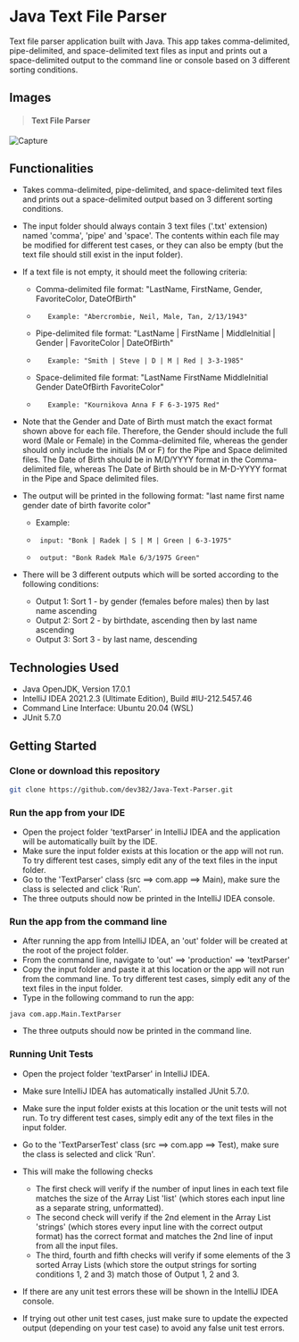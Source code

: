 # Java Text File Parser

Text file parser application built with Java. This app takes comma-delimited, pipe-delimited, and space-delimited text files as input and prints out a space-delimited output to the command line or console based on 3 different sorting conditions. 

## Images

> #### Text File Parser

![Capture](https://user-images.githubusercontent.com/75185644/159086768-107c4b02-cc65-48ea-a5c3-2f954c955633.PNG)


## Functionalities

- Takes comma-delimited, pipe-delimited, and space-delimited text files and prints out a space-delimited output based on 3 different sorting conditions.

- The input folder should always contain 3 text files ('.txt' extension) named 'comma', 'pipe' and 'space'. The contents within each file may be modified for different test cases, or they can also be empty (but the text file should still exist in the input folder).

- If a text file is not empty, it should meet the following criteria:

  * Comma-delimited file format: "LastName, FirstName, Gender, FavoriteColor, DateOfBirth"
  *        Example: "Abercrombie, Neil, Male, Tan, 2/13/1943"

  * Pipe-delimited file format: "LastName | FirstName | MiddleInitial | Gender | FavoriteColor | DateOfBirth"
  *        Example: "Smith | Steve | D | M | Red | 3-3-1985"

  * Space-delimited file format: "LastName FirstName MiddleInitial Gender DateOfBirth FavoriteColor"
  *        Example: "Kournikova Anna F F 6-3-1975 Red"

- Note that the Gender and Date of Birth must match the exact format shown above for each file. Therefore, the Gender should include the full word (Male or Female) in the Comma-delimited file, whereas the gender should only include the initials (M or F) for the Pipe and Space delimited files. The Date of Birth should be in M/D/YYYY format in the Comma-delimited file, whereas The Date of Birth should be in M-D-YYYY format in the Pipe and Space delimited files.

- The output will be printed in the following format: "last name first name gender date of birth favorite color"

  * Example:
  *      input: "Bonk | Radek | S | M | Green | 6-3-1975"     
  *      output: "Bonk Radek Male 6/3/1975 Green"

- There will be 3 different outputs which will be sorted according to the following conditions:

  * Output 1: Sort 1 - by gender (females before males) then by last name ascending
  * Output 2: Sort 2 - by birthdate, ascending then by last name ascending
  * Output 3: Sort 3 - by last name, descending

## Technologies Used

- Java OpenJDK, Version 17.0.1
- IntelliJ IDEA 2021.2.3 (Ultimate Edition), Build #IU-212.5457.46
- Command Line Interface: Ubuntu 20.04 (WSL)
- JUnit 5.7.0

## Getting Started

### Clone or download this repository

```sh
git clone https://github.com/dev382/Java-Text-Parser.git
```

### Run the app from your IDE

- Open the project folder 'textParser' in IntelliJ IDEA and the application will be automatically built by the IDE.
- Make sure the input folder exists at this location or the app will not run. To try different test cases, simply edit any of the text files in the input folder.
- Go to the 'TextParser' class (src ==> com.app ==> Main), make sure the class is selected and click 'Run'.
- The three outputs should now be printed in the IntelliJ IDEA console.

### Run the app from the command line

- After running the app from IntelliJ IDEA, an 'out' folder will be created at the root of the project folder.
- From the command line, navigate to 'out' ==> 'production' ==> 'textParser'
- Copy the input folder and paste it at this location or the app will not run from the command line. To try different test cases, simply edit any of the text files in the input folder.
- Type in the following command to run the app:

```
java com.app.Main.TextParser
```

- The three outputs should now be printed in the command line.

### Running Unit Tests

- Open the project folder 'textParser' in IntelliJ IDEA.
- Make sure IntelliJ IDEA has automatically installed JUnit 5.7.0.
- Make sure the input folder exists at this location or the unit tests will not run. To try different test cases, simply edit any of the text files in the input folder.
- Go to the 'TextParserTest' class (src ==> com.app ==> Test), make sure the class is selected and click 'Run'.
- This will make the following checks

  * The first check will verify if the number of input lines in each text file matches the size of the Array List 'list' (which stores each input line as a separate string, unformatted).
  * The second check will verify if the 2nd element in the Array List 'strings' (which stores every input line with the correct output format) has the correct format and matches the 2nd line of input from all the input files.
  * The third, fourth and fifth checks will verify if some elements of the 3 sorted Array Lists (which store the output strings for sorting conditions 1, 2 and 3) match those of Output 1, 2 and 3.

- If there are any unit test errors these will be shown in the IntelliJ IDEA console.
- If trying out other unit test cases, just make sure to update the expected output (depending on your test case) to avoid any false unit test errors.













